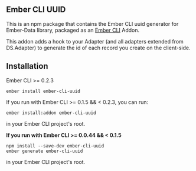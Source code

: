 ## Ember CLI UUID

This is an npm package that contains the Ember CLI uuid generator for Ember-Data
library, packaged as an [Ember CLI](https://github.com/stefanpenner/ember-cli)
Addon.

This addon adds a hook to your Adapter (and all adapters extended from DS.Adapter) to generate the id of each record you create on the client-side.

## Installation

Ember CLI >= 0.2.3

```
ember install ember-cli-uuid
```

If you run with Ember CLI >= 0.1.5 && < 0.2.3, you can run:

```
ember install:addon ember-cli-uuid
```

in your Ember CLI project's root.

**If you run with Ember CLI >= 0.0.44 && < 0.1.5**

```
npm install --save-dev ember-cli-uuid
ember generate ember-cli-uuid
```

in your Ember CLI project's root.
